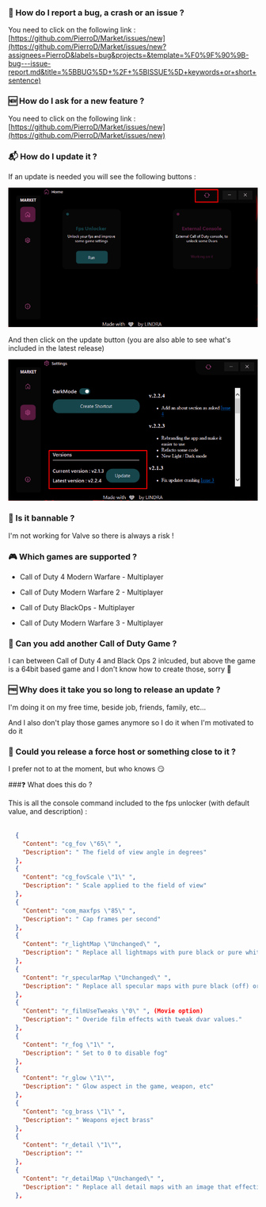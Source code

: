 ### 🐛 How do I report a bug, a crash or an issue  ? 

You need to click on the following link : [https://github.com/PierroD/Market/issues/new](https://github.com/PierroD/Market/issues/new?assignees=PierroD&labels=bug&projects=&template=%F0%9F%90%9B-bug---issue-report.md&title=%5BBUG%5D+%2F+%5BISSUE%5D+keywords+or+short+sentence)

### 🆕 How do I ask for a new feature ?

You need to click on the following link : [https://github.com/PierroD/Market/issues/new](https://github.com/PierroD/Market/issues/new)

### 📬 How do I update it ?

If an update is needed you will see the following buttons :

![](../_images/Update1.png)

And then click on the update button (you are also able to see what's included in the latest release)

![](../_images/Update2.png)

### 🛑 Is it bannable ?

I'm not working for Valve so there is always a risk !

### 🎮 Which games are supported ?

- Call of Duty 4 Modern Warfare - Multiplayer

- Call of Duty Modern Warfare 2 - Multiplayer

- Call of Duty BlackOps - Multiplayer

- Call of Duty Modern Warfare 3 - Multiplayer

### 🤦 Can you add another Call of Duty Game ?

I can between Call of Duty 4 and Black Ops 2 inlcuded, but above the game is a 64bit based game and I don't know how to create those, sorry 🥲

### 🆓 Why does it take you so long to release an update ? 

I'm doing it on my free time, beside job, friends, family, etc...

And I also don't play those games anymore so I do it when I'm motivated to do it

### 🤔 Could you release a force host or something close to it ?

I prefer not to at the moment, but who knows 😏


###❓ What does this do ?

This is all the console command included to the fps unlocker (with default value, and description) :

```json

  {
    "Content": "cg_fov \"65\" ",
    "Description": " The field of view angle in degrees"
  },
  {
    "Content": "cg_fovScale \"1\" ",
    "Description": " Scale applied to the field of view"
  },
  {
    "Content": "com_maxfps \"85\" ",
    "Description": " Cap frames per second"
  },
  {
    "Content": "r_lightMap \"Unchanged\" ",
    "Description": " Replace all lightmaps with pure black or pure white"
  },
  {
    "Content": "r_specularMap \"Unchanged\" ",
    "Description": " Replace all specular maps with pure black (off) or pure white (super shiny)"
  },
  {
    "Content": "r_filmUseTweaks \"0\" ", (Movie option)
    "Description": " Overide film effects with tweak dvar values."
  },
  {
    "Content": "r_fog \"1\" ",
    "Description": " Set to 0 to disable fog"
  },
  {
    "Content": "r_glow \"1\"",
    "Description": " Glow aspect in the game, weapon, etc"
  },
  {
    "Content": "cg_brass \"1\" ",
    "Description": " Weapons eject brass"
  },
  {
    "Content": "r_detail \"1\"",
    "Description": ""
  },
  {
    "Content": "r_detailMap \"Unchanged\" ",
    "Description": " Replace all detail maps with an image that effectively disables them"
  },
```


